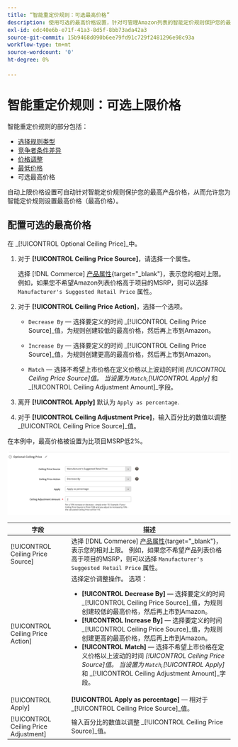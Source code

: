 ```yaml
---
title: “智能重定价规则：可选最高价格”
description: 使用可选的最高价格设置，针对可管理Amazon列表的智能定价规则保护您的最高产品价格。
exl-id: edc40e6b-e71f-41a3-8d5f-8bb73ada42a3
source-git-commit: 15b9468d090b6ee79fd91c729f2481296e98c93a
workflow-type: tm+mt
source-wordcount: '0'
ht-degree: 0%

---
```


# 智能重定价规则：可选上限价格

智能重定价规则的部分包括：

- [选择规则类型](./intelligent-repricing-rules.md)
- [竞争者条件差异](./competitor-conditional-variances.md)
- [价格调整](./price-adjustment.md)
- [最低价格](./floor-price.md)
- 可选最高价格

自动上限价格设置可自动针对智能定价规则保护您的最高产品价格，从而允许您为智能定价规则设置最高价格（最高价格）。

## 配置可选的最高价格

在 _[!UICONTROL Optional Ceiling Price]_中。

1. 对于 **[!UICONTROL Ceiling Price Source]**，请选择一个属性。

   选择 [!DNL Commerce] [产品属性](https://docs.magento.com/user-guide/catalog/product-attributes.html){target=&quot;_blank&quot;}，表示您的相对上限。 例如，如果您不希望Amazon列表价格高于项目的MSRP，则可以选择 `Manufacturer's Suggested Retail Price` 属性。

1. 对于 **[!UICONTROL Ceiling Price Action]**，选择一个选项。

   - `Decrease By`  — 选择要定义的时间 _[!UICONTROL Ceiling Price Source]_值，为规则创建较低的最高价格，然后再上市到Amazon。

   - `Increase By`  — 选择要定义的时间 _[!UICONTROL Ceiling Price Source]_值，为规则创建更高的最高价格，然后再上市到Amazon。

   - `Match`  — 选择不希望上市价格在定义价格以上波动的时间 _[!UICONTROL Ceiling Price Source]_值。 当设置为 `Match`,_[!UICONTROL Apply]_ 和 _[!UICONTROL Ceiling Adjustment Amount]_字段。

1. 离开 **[!UICONTROL Apply]** 默认为 `Apply as percentage`.

1. 对于 **[!UICONTROL Ceiling Adjustment Price]**，输入百分比的数值以调整 _[!UICONTROL Ceiling Price Source]_值。

在本例中，最高价格被设置为比项目MSRP低2%。

![智能重定价规则 — 可选的最高价格](assets/ob-intelligent-price-rule-ceiling.png)

| 字段 | 描述 |
|---|---|
| [!UICONTROL Ceiling Price Source] | 选择 [!DNL Commerce] [产品属性](https://docs.magento.com/user-guide/catalog/product-attributes.html){target=&quot;_blank&quot;}，表示您的相对上限。 例如，如果您不希望产品列表价格高于项目的MSRP，则可以选择 `Manufacturer's Suggested Retail Price` 属性。 |
| [!UICONTROL Ceiling Price Action] | 选择定价调整操作。 选项：<ul><li>**[!UICONTROL Decrease By]**  — 选择要定义的时间 _[!UICONTROL Ceiling Price Source]_值，为规则创建较低的最高价格，然后再上市到Amazon。</li><li>**[!UICONTROL Increase By]**  — 选择要定义的时间 _[!UICONTROL Ceiling Price Source]_值，为规则创建更高的最高价格，然后再上市到Amazon。</li><li>**[!UICONTROL Match]**  — 选择不希望上市价格在定义价格以上波动的时间 _[!UICONTROL Ceiling Price Source]_值。 当设置为 `Match`,_[!UICONTROL Apply]_ 和 _[!UICONTROL Ceiling Adjustment Amount]_字段。</li></ul> |
| [!UICONTROL Apply] | **[!UICONTROL Apply as percentage]**  — 相对于 _[!UICONTROL Ceiling Price Source]_值。 |
| [!UICONTROL Ceiling Price Adjustment] | 输入百分比的数值以调整 _[!UICONTROL Ceiling Price Source]_值。 |
